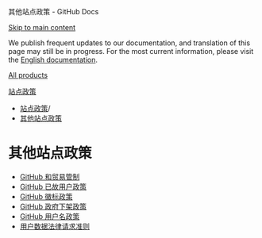 其他站点政策 - GitHub Docs

[Skip to main content](#main-content)

We publish frequent updates to our documentation, and translation of this page may still be in progress. For the most current information, please visit the [English documentation](/en).

[All products](/zh)

[站点政策](/zh/site-policy)

* [站点政策](/zh/site-policy)/
* [其他站点政策](/zh/site-policy/other-site-policies)

其他站点政策
==========

* [GitHub 和贸易管制](/zh/site-policy/other-site-policies/github-and-trade-controls)
* [GitHub 已故用户政策](/zh/site-policy/other-site-policies/github-deceased-user-policy)
* [GitHub 徽标政策](/zh/site-policy/other-site-policies/github-logo-policy)
* [GitHub 政府下架政策](/zh/site-policy/other-site-policies/github-government-takedown-policy)
* [GitHub 用户名政策](/zh/site-policy/other-site-policies/github-username-policy)
* [用户数据法律请求准则](/zh/site-policy/other-site-policies/guidelines-for-legal-requests-of-user-data)
